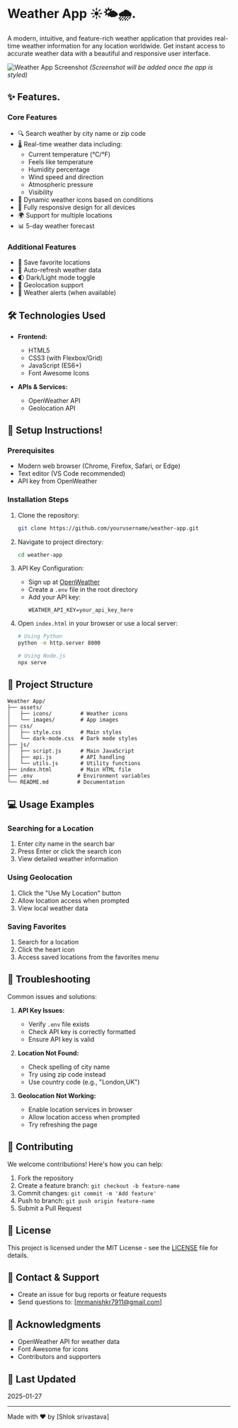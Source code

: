   # Weather App ☀️🌤️🌧️.   
  

A modern, intuitive, and feature-rich weather application that provides real-time weather information for any location worldwide. Get instant access to accurate weather data with a beautiful and responsive user interface.

![Weather App Screenshot](screenshots/weather-app.png)
*(Screenshot will be added once the app is styled)*

## ✨ Features. 

### Core Features
- 🔍 Search weather by city name or zip code
- 🌡️ Real-time weather data including:
  - Current temperature (°C/°F)
  - Feels like temperature
  - Humidity percentage
  - Wind speed and direction
  - Atmospheric pressure
  - Visibility
- 🎨 Dynamic weather icons based on conditions
- 📱 Fully responsive design for all devices
- 🌍 Support for multiple locations
- 📊 5-day weather forecast

### Additional Features
- 💾 Save favorite locations
- 🔄 Auto-refresh weather data
- 🌓 Dark/Light mode toggle
- 📍 Geolocation support
- 🔔 Weather alerts (when available)

## 🛠️ Technologies Used

- **Frontend:**
  - HTML5
  - CSS3 (with Flexbox/Grid)
  - JavaScript (ES6+)
  - Font Awesome Icons
  
- **APIs & Services:**
  - OpenWeather API
  - Geolocation API

## 🚀 Setup Instructions! 

### Prerequisites
- Modern web browser (Chrome, Firefox, Safari, or Edge)
- Text editor (VS Code recommended)
- API key from OpenWeather

### Installation Steps

1. Clone the repository:
   ```bash
   git clone https://github.com/yourusername/weather-app.git
   ```

2. Navigate to project directory:
   ```bash
   cd weather-app
   ```

3. API Key Configuration:
   - Sign up at [OpenWeather](https://openweathermap.org/api)
   - Create a `.env` file in the root directory
   - Add your API key:
     ```env
     WEATHER_API_KEY=your_api_key_here
     ```

4. Open `index.html` in your browser or use a local server:
   ```bash
   # Using Python
   python -m http.server 8000
   
   # Using Node.js
   npx serve
   ```

## 📁 Project Structure

```
Weather App/
├── assets/
│   ├── icons/         # Weather icons
│   └── images/        # App images
├── css/
│   ├── style.css      # Main styles
│   └── dark-mode.css  # Dark mode styles
├── js/
│   ├── script.js      # Main JavaScript
│   ├── api.js         # API handling
│   └── utils.js       # Utility functions
├── index.html         # Main HTML file
├── .env              # Environment variables
└── README.md         # Documentation
```

## 💻 Usage Examples

### Searching for a Location
1. Enter city name in the search bar
2. Press Enter or click the search icon
3. View detailed weather information

### Using Geolocation
1. Click the "Use My Location" button
2. Allow location access when prompted
3. View local weather data

### Saving Favorites
1. Search for a location
2. Click the heart icon
3. Access saved locations from the favorites menu

## 🔧 Troubleshooting

Common issues and solutions:

1. **API Key Issues:**
   - Verify `.env` file exists
   - Check API key is correctly formatted
   - Ensure API key is valid

2. **Location Not Found:**
   - Check spelling of city name
   - Try using zip code instead
   - Use country code (e.g., "London,UK")

3. **Geolocation Not Working:**
   - Enable location services in browser
   - Allow location access when prompted
   - Try refreshing the page

## 🤝 Contributing

We welcome contributions! Here's how you can help:

1. Fork the repository
2. Create a feature branch: `git checkout -b feature-name`
3. Commit changes: `git commit -m 'Add feature'`
4. Push to branch: `git push origin feature-name`
5. Submit a Pull Request

## 📝 License

This project is licensed under the MIT License - see the [LICENSE](LICENSE) file for details.

## 📧 Contact & Support

- Create an issue for bug reports or feature requests
- Send questions to: [mrmanishkr7911@gmail.com]

## 🙏 Acknowledgments

- OpenWeather API for weather data
- Font Awesome for icons
- Contributors and supporters

## 📅 Last Updated

2025-01-27

---
Made with ❤️ by [Shlok srivastava]
